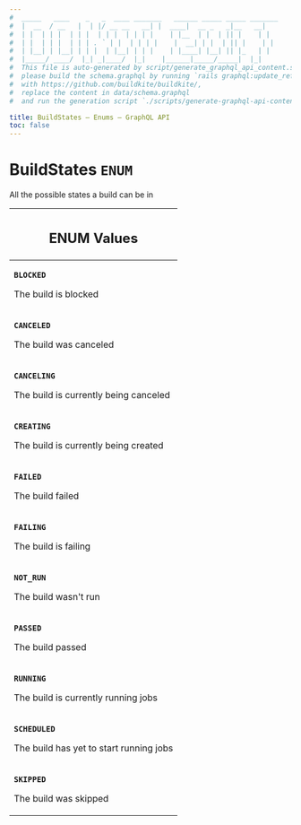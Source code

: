 ```yaml
---
#  _____   ____    _   _  ____ _______   ______ _____ _____ _______
#  |  __  / __   |  | |/ __ __   __| |  ____|  __ _   _|__   __|
#  | |  | | |  | | |  | | |  | | | |    | |__  | |  | || |    | |
#  | |  | | |  | | | . ` | |  | | | |    |  __| | |  | || |    | |
#  | |__| | |__| | | |  | |__| | | |    | |____| |__| || |_   | |
#  |_____/ ____/  |_| _|____/  |_|    |______|_____/_____|  |_|
#  This file is auto-generated by script/generate_graphql_api_content.sh,
#  please build the schema.graphql by running `rails graphql:update_reference_schema`
#  with https://github.com/buildkite/buildkite/,
#  replace the content in data/schema.graphql
#  and run the generation script `./scripts/generate-graphql-api-content.sh`.

title: BuildStates – Enums – GraphQL API
toc: false
---
```

<!-- vale off -->
<h1 class="has-pills">
  BuildStates
  <span data-algolia-exclude><span class="pill pill--enum pill--normal-case pill--large"><code>ENUM</code></span></span>
</h1>
<!-- vale on -->


All the possible states a build can be in









<table class="responsive-table responsive-table--single-column-rows">
  <thead>
    <th>
      <h2 data-algolia-exclude>ENUM Values</h2>
    </th>
  </thead>
  <tbody>
    <tr><td><p><strong><code>BLOCKED</code></strong></p><p>The build is blocked</p></td></tr><tr><td><p><strong><code>CANCELED</code></strong></p><p>The build was canceled</p></td></tr><tr><td><p><strong><code>CANCELING</code></strong></p><p>The build is currently being canceled</p></td></tr><tr><td><p><strong><code>CREATING</code></strong></p><p>The build is currently being created</p></td></tr><tr><td><p><strong><code>FAILED</code></strong></p><p>The build failed</p></td></tr><tr><td><p><strong><code>FAILING</code></strong></p><p>The build is failing</p></td></tr><tr><td><p><strong><code>NOT_RUN</code></strong></p><p>The build wasn't run</p></td></tr><tr><td><p><strong><code>PASSED</code></strong></p><p>The build passed</p></td></tr><tr><td><p><strong><code>RUNNING</code></strong></p><p>The build is currently running jobs</p></td></tr><tr><td><p><strong><code>SCHEDULED</code></strong></p><p>The build has yet to start running jobs</p></td></tr><tr><td><p><strong><code>SKIPPED</code></strong></p><p>The build was skipped</p></td></tr>
  </tbody>
</table>

